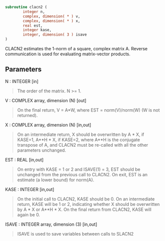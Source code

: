 ```fortran
subroutine clacn2 (
        integer n,
        complex, dimension( * ) v,
        complex, dimension( * ) x,
        real est,
        integer kase,
        integer, dimension( 3 ) isave
)
```

CLACN2 estimates the 1-norm of a square, complex matrix A.
Reverse communication is used for evaluating matrix-vector products.

## Parameters
N : INTEGER [in]
> The order of the matrix.  N >= 1.

V : COMPLEX array, dimension (N) [out]
> On the final return, V = A\*W,  where  EST = norm(V)/norm(W)
> (W is not returned).

X : COMPLEX array, dimension (N) [in,out]
> On an intermediate return, X should be overwritten by
> A \* X,   if KASE=1,
> A\*\*H \* X,  if KASE=2,
> where A\*\*H is the conjugate transpose of A, and CLACN2 must be
> re-called with all the other parameters unchanged.

EST : REAL [in,out]
> On entry with KASE = 1 or 2 and ISAVE(1) = 3, EST should be
> unchanged from the previous call to CLACN2.
> On exit, EST is an estimate (a lower bound) for norm(A).

KASE : INTEGER [in,out]
> On the initial call to CLACN2, KASE should be 0.
> On an intermediate return, KASE will be 1 or 2, indicating
> whether X should be overwritten by A \* X  or A\*\*H \* X.
> On the final return from CLACN2, KASE will again be 0.

ISAVE : INTEGER array, dimension (3) [in,out]
> ISAVE is used to save variables between calls to SLACN2
